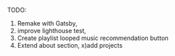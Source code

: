 
TODO: 
1) Remake with Gatsby, 
2) improve lighthouse test, 
3) Create playlist looped music recommendation button
4) Extend about section, 
x)add projects

